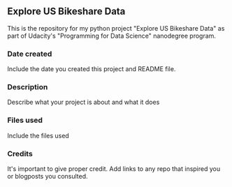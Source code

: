 ## Explore US Bikeshare Data
This is the repository for my python project "Explore US Bikeshare Data" as part of Udacity's "Programming for Data Science" nanodegree program.

### Date created
Include the date you created this project and README file.


### Description
Describe what your project is about and what it does

### Files used
Include the files used

### Credits
It's important to give proper credit. Add links to any repo that inspired you or blogposts you consulted.

